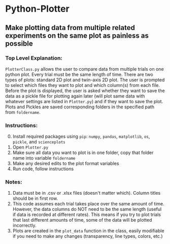 # Python-Plotter
## Make plotting data from multiple related experiments on the same plot as painless as possible

### Top Level Explanation:
`PlotterClass.py` allows the user to compare data from multiple trials on one python plot. Every trial must be the same length of time. There are two types of plots: standard 2D plot and twin-axis 2D plot. The user is prompted to select which files they want to plot and which column(s) from each file. Before the plot is displayed, the user is asked whether they want to save the data as a pickle file for plotting again later (will plot same data with whatever settings are listed in `Plotter.py`) and if they want to save the plot. Plots and Pickles are saved corresponding folders in the specified path from `foldername`.

### Instructions:
0. Install required packages using `pip`: `numpy`, `pandas`, `matplotlib`, `os`, `pickle`, and `scienceplots`
1. Open `Plotter.py`
2. Make sure all data you want to plot is in one folder, copy that folder name into variable `foldername`
3. Make any desired edits to the plot format variables
4. Run code, follow instructions

### Notes:
1. Data must be in .csv or .xlsx files (doesn't matter which). Column titles should be in first row.
2. This code assumes each trial takes place over the same amount of time. However, the data columns do NOT need to be the same length (useful if data is recorded at different rates). This means if you try to plot trials that last different amounts of time, some of the data will be plotted incorrectly.
3. Plots are created in the `plot_data` function in the class, easily modifiable if you need to make any changes (transparency, line types, colors, etc.)
